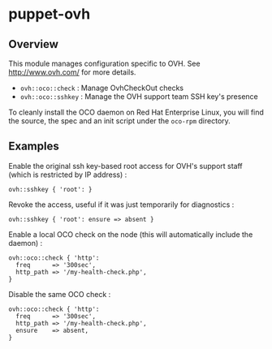 # puppet-ovh

## Overview

This module manages configuration specific to OVH. See http://www.ovh.com/ for
more details.

* `ovh::oco::check` : Manage OvhCheckOut checks
* `ovh::oco::sshkey` : Manage the OVH support team SSH key's presence

To cleanly install the OCO daemon on Red Hat Enterprise Linux, you will find
the source, the spec and an init script under the `oco-rpm` directory.

## Examples

Enable the original ssh key-based root access for OVH's support staff (which
is restricted by IP address) :

    ovh::sshkey { 'root': }

Revoke the access, useful if it was just temporarily for diagnostics :

    ovh::sshkey { 'root': ensure => absent }

Enable a local OCO check on the node (this will automatically include the
daemon) :

    ovh::oco::check { 'http':
      freq      => '300sec',
      http_path => '/my-health-check.php',
    }

Disable the same OCO check :

    ovh::oco::check { 'http':
      freq      => '300sec',
      http_path => '/my-health-check.php',
      ensure    => absent,
    }

